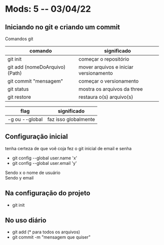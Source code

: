# Mods: 5 -- **03/04/22**

## Iniciando no git e criando um commit

Comandos git

| comando                        | significado                            |
| ------------------------------ | -------------------------------------- |
| git init                       | começar o repositório                  |
| git add (nomeDoArquivo) (Path) | mover arquivos e iniciar versionamento |
| git commit "mensagem"          | começar o versionamento                |
| git status                     | mostra os arquivos da three            |
| git restore                    | restaura o(s) arquivo(s)               |

| flag           | significado          |
| -------------- | -------------------- |
| -g ou --global | faz isso globalmente |

## Configuração inicial

tenha certeza de que voê coja fez o git inicial de email e senha

* git config --global user.name 'x'
* git config --global user.email 'y'

Sendo x o nome de usuário  
Sendo y email

## Na configuração do projeto

* git init

## No uso diário

* git add (* para todos os arquivos)
* git commit -m "mensagem que quiser"
